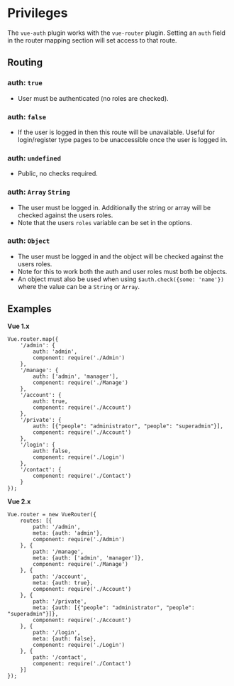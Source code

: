 # Privileges

The `vue-auth` plugin works with the `vue-router` plugin. Setting an `auth` field in the router mapping section will set access to that route.


## Routing

### auth: `true`

* User must be authenticated (no roles are checked).

### auth: `false`

* If the user is logged in then this route will be unavailable. Useful for login/register type pages to be unaccessible once the user is logged in.

### auth: `undefined`

* Public, no checks required.

### auth: `Array` `String`

* The user must be logged in. Additionally the string or array will be checked against the users roles.
* Note that the users `roles` variable can be set in the options.

### auth: `Object`

* The user must be logged in and the object will be checked against the users roles.
* Note for this to work both the auth and user roles must both be objects.
* An object must also be used when using `$auth.check({some: 'name'})` where the value can be a `String` or `Array`.


## Examples

**Vue 1.x**

~~~
Vue.router.map({
    '/admin': {
        auth: 'admin',
        component: require('./Admin')
    },
    '/manage': {
        auth: ['admin', 'manager'],
        component: require('./Manage')
    },
    '/account': {
        auth: true,
        component: require('./Account')
    },
    '/private': {
        auth: [{"people": "administrator", "people": "superadmin"}],
        component: require('./Account')
    },
    '/login': {
        auth: false,
        component: require('./Login')
    },
    '/contact': {
        component: require('./Contact')
    }
});
~~~

**Vue 2.x**

~~~
Vue.router = new VueRouter({
    routes: [{
        path: '/admin',
        meta: {auth: 'admin'},
        component: require('./Admin')
    }, {
        path: '/manage',
        meta: {auth: ['admin', 'manager']},
        component: require('./Manage')
    }, {
        path: '/account',
        meta: {auth: true},
        component: require('./Account')
    }, {
        path: '/private',
        meta: {auth: [{"people": "administrator", "people": "superadmin"}]},
        component: require('./Account')
    }, {
        path: '/login',
        meta: {auth: false},
        component: require('./Login')
    }, {
        path: '/contact',
        component: require('./Contact')
    }]
});
~~~